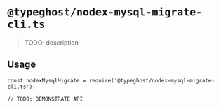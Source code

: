 # `@typeghost/nodex-mysql-migrate-cli.ts`

> TODO: description

## Usage

```
const nodexMysqlMigrate = require('@typeghost/nodex-mysql-migrate-cli.ts');

// TODO: DEMONSTRATE API
```
